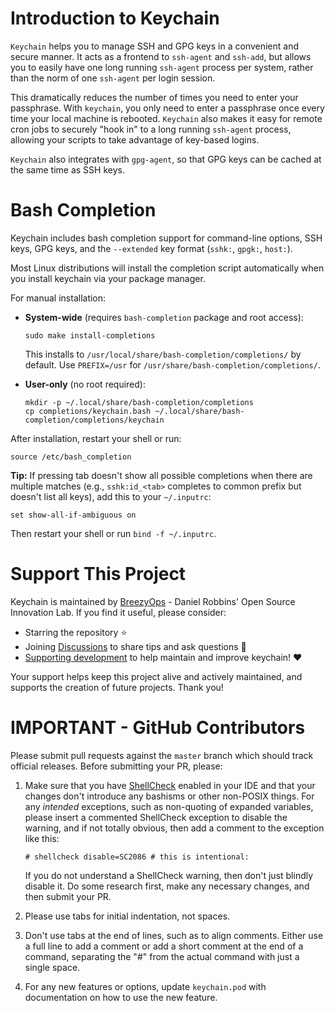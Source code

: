 
Introduction to Keychain
========================

`Keychain` helps you to manage SSH and GPG keys in a convenient and secure
manner. It acts as a frontend to `ssh-agent` and `ssh-add`, but allows you
to easily have one long running `ssh-agent` process per system, rather than
the norm of one `ssh-agent` per login session.

This dramatically reduces the number of times you need to enter your
passphrase. With `keychain`, you only need to enter a passphrase once every
time your local machine is rebooted. `Keychain` also makes it easy for remote
cron jobs to securely "hook in" to a long running `ssh-agent` process,
allowing your scripts to take advantage of key-based logins.

`Keychain` also integrates with `gpg-agent`, so that GPG keys can be cached
at the same time as SSH keys.

Bash Completion
===============

Keychain includes bash completion support for command-line options, SSH keys,
GPG keys, and the `--extended` key format (`sshk:`, `gpgk:`, `host:`).

Most Linux distributions will install the completion script automatically when
you install keychain via your package manager.

For manual installation:

- **System-wide** (requires `bash-completion` package and root access):
  ```
  sudo make install-completions
  ```
  This installs to `/usr/local/share/bash-completion/completions/` by default.
  Use `PREFIX=/usr` for `/usr/share/bash-completion/completions/`.

- **User-only** (no root required):
  ```
  mkdir -p ~/.local/share/bash-completion/completions
  cp completions/keychain.bash ~/.local/share/bash-completion/completions/keychain
  ```

After installation, restart your shell or run:
```
source /etc/bash_completion
```

**Tip:** If pressing tab doesn't show all possible completions when there are
multiple matches (e.g., `sshk:id_<tab>` completes to common prefix but doesn't
list all keys), add this to your `~/.inputrc`:
```
set show-all-if-ambiguous on
```
Then restart your shell or run `bind -f ~/.inputrc`.

Support This Project
====================

Keychain is maintained by [BreezyOps](https://breezyops.com) -
Daniel Robbins' Open Source Innovation Lab. If you find it useful, please consider:

- Starring the repository ⭐
- Joining [Discussions](https://github.com/danielrobbins/keychain/discussions) to share tips and ask questions 💬
- [Supporting development](https://paypal.me/breezyops) to help maintain and improve keychain! ❤️

Your support helps keep this project alive and actively maintained, and supports the creation of future projects. Thank you!

IMPORTANT - GitHub Contributors
===============================

Please submit pull requests against the `master` branch which should track official
releases. Before submitting your PR, please:

1. Make sure that you have [ShellCheck](https://shellcheck.net) enabled in your
   IDE and that your changes don't introduce any bashisms or other non-POSIX things.
   For any *intended* exceptions, such as non-quoting of expanded variables, please
   insert a commented ShellCheck exception to disable the warning, and if not totally
   obvious, then add a comment to the exception like this:

       # shellcheck disable=SC2086 # this is intentional:

   If you do not understand a ShellCheck warning, then don't just blindly disable it.
   Do some research first, make any necessary changes, and then submit your PR.
2. Please use tabs for initial indentation, not spaces.
3. Don't use tabs at the end of lines, such as to align comments. Either use a full
   line to add a comment or add a short comment at the end of a command, separating
   the "#" from the actual command with just a single space.
4. For any new features or options, update `keychain.pod` with documentation on how
   to use the new feature.
